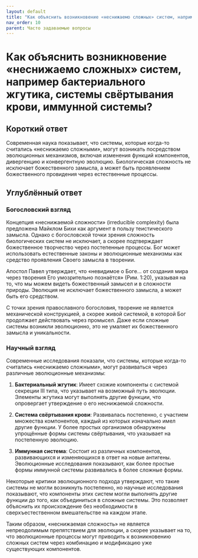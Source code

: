```yaml
---
layout: default
title: "Как объяснить возникновение «неснижаемо сложных» систем, например бактериального жгутика, системы свёртывания крови, иммунной системы?"
nav_order: 10
parent: Часто задаваемые вопросы
---
```


# Как объяснить возникновение «неснижаемо сложных» систем, например бактериального жгутика, системы свёртывания крови, иммунной системы?

## Короткий ответ

Современная наука показывает, что системы, которые когда-то считались «неснижаемо сложными», могут возникать посредством эволюционных механизмов, включая изменения функций компонентов, дивергенцию и конвергентную эволюцию. Биологическая сложность не исключает божественного замысла, а может быть проявлением божественного провидения через естественные процессы.

## Углублённый ответ

### Богословский взгляд

Концепция «неснижаемой сложности» (irreducible complexity) была предложена Майклом Бихи как аргумент в пользу теистического замысла. Однако с богословской точки зрения сложность биологических систем не исключает, а скорее подтверждает божественное творчество через постепенные процессы. Бог может использовать естественные законы и эволюционные механизмы как средство проявления Своего замысла в творении.

Апостол Павел утверждает, что «невидимое о Боге... от создания мира через творения Его умозрительно познаётся» (Рим. 1:20), указывая на то, что мы можем видеть божественный замысел и в сложности природы. Эволюция не исключает божественного замысла, а может быть его средством.

С точки зрения православного богословия, творение не является механической конструкцией, а скорее живой системой, в которой Бог продолжает действовать через промысел. Даже если сложные системы возникли эволюционно, это не умаляет их божественного замысла и уникальности.

### Научный взгляд

Современные исследования показали, что системы, которые когда-то считались «неснижаемо сложными», могут развиваться через различные эволюционные механизмы:

1. **Бактериальный жгутик**: Имеет схожие компоненты с системой секреции III типа, что указывает на возможный путь эволюции. Элементы жгутика могут выполнять другие функции, что опровергает утверждение о его неснижаемой сложности.

2. **Система свёртывания крови**: Развивалась постепенно, с участием множества компонентов, каждый из которых изначально имел другие функции. У более простых организмов обнаружены упрощённые формы системы свёртывания, что указывает на постепенную эволюцию.

3. **Иммунная система**: Состоит из различных компонентов, развивающихся и изменяющихся в ответ на новые антигены. Эволюционные исследования показывают, как более простые формы иммунной системы развивались в более сложные формы.

Некоторые критики эволюционного подхода утверждают, что такие системы не могли возникнуть постепенно, но научные исследования показывают, что компоненты этих систем могли выполнять другие функции до того, как объединиться в сложные системы. Это позволяет объяснить их происхождение без необходимости в сверхъестественном вмешательстве на каждом этапе.

Таким образом, «неснижаемая сложность» не является непреодолимым препятствием для эволюции, а скорее указывает на то, что эволюционные процессы могут приводить к возникновению сложных систем через комбинацию и модификацию уже существующих компонентов.